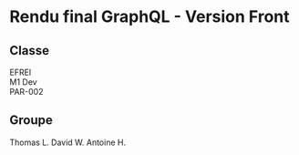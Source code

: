 # Rendu final GraphQL - Version Front

## Classe
EFREI  
M1 Dev  
PAR-002  

## Groupe
Thomas L.
David W.
Antoine H.